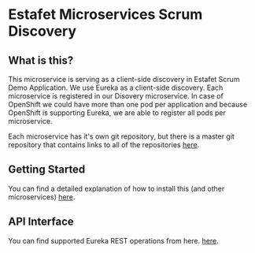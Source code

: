 # Estafet Microservices Scrum Discovery

## What is this?
This microservice is serving as a client-side discovery in Estafet Scrum Demo Application.
We use Eureka as a client-side discovery.
Each microservice is registered in our Disovery microservice.
In case of OpenShift we could have more than one pod per application and because OpenShift is supporting Eureka, we are able to register all pods per microservice.

Each microservice has it's own git repository, but there is a master git repository that contains links to all of the repositories [here](https://github.com/stericbro/estafet-microservices-scrum).

## Getting Started
You can find a detailed explanation of how to install this (and other microservices) [here](https://github.com/stericbro/estafet-microservices-scrum#getting-started).

## API Interface
You can find supported Eureka REST operations from here. [here](https://github.com/Netflix/eureka/wiki/Eureka-REST-operations).
